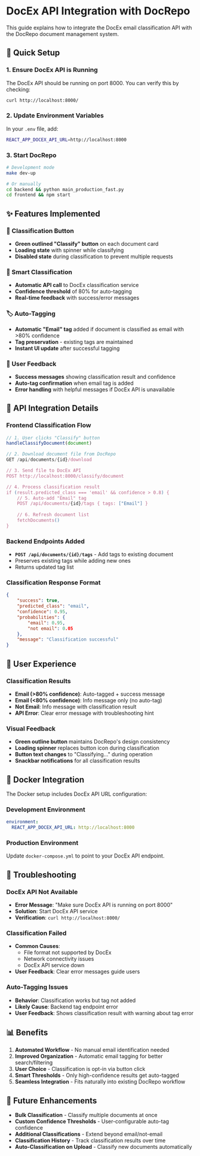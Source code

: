 # DocEx API Integration with DocRepo

This guide explains how to integrate the DocEx email classification API with the DocRepo document management system.

## 🚀 Quick Setup

### 1. Ensure DocEx API is Running
The DocEx API should be running on port 8000. You can verify this by checking:
```bash
curl http://localhost:8000/
```

### 2. Update Environment Variables
In your `.env` file, add:
```bash
REACT_APP_DOCEX_API_URL=http://localhost:8000
```

### 3. Start DocRepo
```bash
# Development mode
make dev-up

# Or manually
cd backend && python main_production_fast.py
cd frontend && npm start
```

## ✨ Features Implemented

### 🔘 Classification Button
- **Green outlined "Classify" button** on each document card
- **Loading state** with spinner while classifying
- **Disabled state** during classification to prevent multiple requests

### 🧠 Smart Classification
- **Automatic API call** to DocEx classification service
- **Confidence threshold** of 80% for auto-tagging
- **Real-time feedback** with success/error messages

### 🏷️ Auto-Tagging
- **Automatic "Email" tag** added if document is classified as email with >80% confidence
- **Tag preservation** - existing tags are maintained
- **Instant UI update** after successful tagging

### 💬 User Feedback
- **Success messages** showing classification result and confidence
- **Auto-tag confirmation** when email tag is added
- **Error handling** with helpful messages if DocEx API is unavailable

## 🔧 API Integration Details

### Frontend Classification Flow
```javascript
// 1. User clicks "Classify" button
handleClassifyDocument(document)

// 2. Download document file from DocRepo
GET /api/documents/{id}/download

// 3. Send file to DocEx API
POST http://localhost:8000/classify/document

// 4. Process classification result
if (result.predicted_class === 'email' && confidence > 0.8) {
    // 5. Auto-add "Email" tag
    POST /api/documents/{id}/tags { tags: ["Email"] }
    
    // 6. Refresh document list
    fetchDocuments()
}
```

### Backend Endpoints Added
- **`POST /api/documents/{id}/tags`** - Add tags to existing document
- Preserves existing tags while adding new ones
- Returns updated tag list

### Classification Response Format
```json
{
    "success": true,
    "predicted_class": "email",
    "confidence": 0.95,
    "probabilities": {
        "email": 0.95,
        "not email": 0.05
    },
    "message": "Classification successful"
}
```

## 🎯 User Experience

### Classification Results
- **Email (>80% confidence)**: Auto-tagged + success message
- **Email (<80% confidence)**: Info message only (no auto-tag)
- **Not Email**: Info message with classification result
- **API Error**: Clear error message with troubleshooting hint

### Visual Feedback
- **Green outline button** maintains DocRepo's design consistency
- **Loading spinner** replaces button icon during classification
- **Button text changes** to "Classifying..." during operation
- **Snackbar notifications** for all classification results

## 🐳 Docker Integration

The Docker setup includes DocEx API URL configuration:

### Development Environment
```yaml
environment:
  REACT_APP_DOCEX_API_URL: http://localhost:8000
```

### Production Environment
Update `docker-compose.yml` to point to your DocEx API endpoint.

## 🔧 Troubleshooting

### DocEx API Not Available
- **Error Message**: "Make sure DocEx API is running on port 8000"
- **Solution**: Start DocEx API service
- **Verification**: `curl http://localhost:8000/`

### Classification Failed
- **Common Causes**: 
  - File format not supported by DocEx
  - Network connectivity issues
  - DocEx API service down
- **User Feedback**: Clear error messages guide users

### Auto-Tagging Issues
- **Behavior**: Classification works but tag not added
- **Likely Cause**: Backend tag endpoint error
- **User Feedback**: Shows classification result with warning about tag error

## 📊 Benefits

1. **Automated Workflow** - No manual email identification needed
2. **Improved Organization** - Automatic email tagging for better search/filtering
3. **User Choice** - Classification is opt-in via button click
4. **Smart Thresholds** - Only high-confidence results get auto-tagged
5. **Seamless Integration** - Fits naturally into existing DocRepo workflow

## 🔮 Future Enhancements

- **Bulk Classification** - Classify multiple documents at once
- **Custom Confidence Thresholds** - User-configurable auto-tag confidence
- **Additional Classifications** - Extend beyond email/not-email
- **Classification History** - Track classification results over time
- **Auto-Classification on Upload** - Classify new documents automatically
